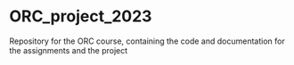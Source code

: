# ORC_project_2023
Repository for the ORC course, containing the code and documentation for the assignments and the project
